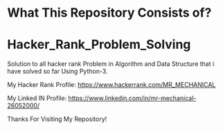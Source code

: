 # What This Repository Consists of?
# Hacker_Rank_Problem_Solving
Solution to all hacker rank Problem in Algorithm and Data Structure that i have solved so far Using Python-3.

My Hacker Rank Profile:
https://www.hackerrank.com/MR_MECHANICAL

My Linked IN Profile:
https://www.linkedin.com/in/mr-mechanical-26052000/

 Thanks For Visiting My Repository!
